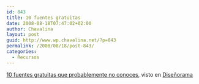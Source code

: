 ```yaml
---
id: 843
title: 10 fuentes gratuitas
date: 2008-08-18T07:47:02+02:00
author: Chavalina
layout: post
guid: http://www.wp.chavalina.net/?p=843
permalink: /2008/08/18/post-843/
categories:
  - Recursos
---
```

<a href="http://haikumonkey.net/?p=48" target="_blank">10 fuentes gratuitas que probablemente no conoces</a>, visto en <a href="http://www.disenorama.com/noticias/links-semanales-18-ago-2008" target="_blank">Diseñorama</a>